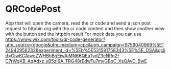 # QRCodePost
App that will open the camera, read the cr code and send a json post request to httpbin.org with the cr code content and then show another view with the button and the httpbin result
For mock data you can use https://www.wix.com/tools/qr-code-generator?utm_source=google&utm_medium=cpc&utm_campaign=9759040969%5E124942956232&experiment_id=%5Eb%5E531591758343%5E%5E_DSA&gclid=CjwKCAjwoZWHBhBgEiwAiMN66QEaTvdZ3eNRq2-C7rWqXB_AqAdxz_yB5zI6A_TRG48rEdwTu7mvGBoC_XsQAvD_BwE
